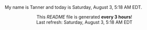 My name is Tanner and today is Saturday, August 3, 5:18 AM EDT.

<p align="center">This <i>README</i> file is generated <b>every 3 hours</b>!</br>Last refresh: Saturday, August 3, 5:18 AM EDT<br /></p>
